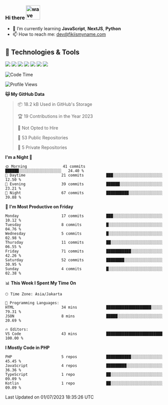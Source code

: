 ### Hi there <img src="https://i.ibb.co/q0Hx1KK/wave.gif" alt="wave" width="45px">

- 🌱 I’m currently learning **JavaScript**, **NextJS**, **Python**
- 📫 How to reach me: dev@fikiismyname.com

## 🔧 Technologies & Tools

![](https://img.shields.io/badge/OS-Linux-informational?style=flat&logo=linux&logoColor=white&color=2bbc8a)
![](https://img.shields.io/badge/OS-Windows-informational?style=flat&logo=windows&logoColor=white&color=2bbc8a)
![](https://img.shields.io/badge/OS-Android-informational?style=flat&logo=android&logoColor=white&color=2bbc8a)
![](https://img.shields.io/badge/Code-JavaScript-informational?style=flat&logo=javascript&logoColor=white&color=2bbc8a)
![](https://img.shields.io/badge/Code-Python-informational?style=flat&logo=python&logoColor=white&color=2bbc8a)
![](https://img.shields.io/badge/Code-Next-informational?style=flat&logo=next.js&logoColor=white&color=2bbc8a)
![](https://img.shields.io/badge/Shell-Bash-informational?style=flat&logo=gnu-bash&logoColor=white&color=2bbc8a)

<!--START_SECTION:waka-->
![Code Time](http://img.shields.io/badge/Code%20Time-129%20hrs%2011%20mins-blue)

![Profile Views](http://img.shields.io/badge/Profile%20Views-0-blue)

**🐱 My GitHub Data** 

> 📦 18.2 kB Used in GitHub's Storage 
 > 
> 🏆 19 Contributions in the Year 2023
 > 
> 🚫 Not Opted to Hire
 > 
> 📜 53 Public Repositories 
 > 
> 🔑 5 Private Repositories 
 > 
**I'm a Night 🦉** 

```text
🌞 Morning                41 commits          ██████░░░░░░░░░░░░░░░░░░░   24.40 % 
🌆 Daytime                21 commits          ███░░░░░░░░░░░░░░░░░░░░░░   12.50 % 
🌃 Evening                39 commits          ██████░░░░░░░░░░░░░░░░░░░   23.21 % 
🌙 Night                  67 commits          ██████████░░░░░░░░░░░░░░░   39.88 % 
```
📅 **I'm Most Productive on Friday** 

```text
Monday                   17 commits          ███░░░░░░░░░░░░░░░░░░░░░░   10.12 % 
Tuesday                  8 commits           █░░░░░░░░░░░░░░░░░░░░░░░░   04.76 % 
Wednesday                5 commits           █░░░░░░░░░░░░░░░░░░░░░░░░   02.98 % 
Thursday                 11 commits          ██░░░░░░░░░░░░░░░░░░░░░░░   06.55 % 
Friday                   71 commits          ███████████░░░░░░░░░░░░░░   42.26 % 
Saturday                 52 commits          ████████░░░░░░░░░░░░░░░░░   30.95 % 
Sunday                   4 commits           █░░░░░░░░░░░░░░░░░░░░░░░░   02.38 % 
```


📊 **This Week I Spent My Time On** 

```text
🕑︎ Time Zone: Asia/Jakarta

💬 Programming Languages: 
HTML                     34 mins             ████████████████████░░░░░   79.31 % 
JSON                     8 mins              █████░░░░░░░░░░░░░░░░░░░░   20.69 % 

🔥 Editors: 
VS Code                  43 mins             █████████████████████████   100.00 % 
```

**I Mostly Code in PHP** 

```text
PHP                      5 repos             ███████████░░░░░░░░░░░░░░   45.45 % 
JavaScript               4 repos             █████████░░░░░░░░░░░░░░░░   36.36 % 
TypeScript               1 repo              ██░░░░░░░░░░░░░░░░░░░░░░░   09.09 % 
Kotlin                   1 repo              ██░░░░░░░░░░░░░░░░░░░░░░░   09.09 % 
```




 Last Updated on 01/07/2023 18:35:26 UTC
<!--END_SECTION:waka-->

